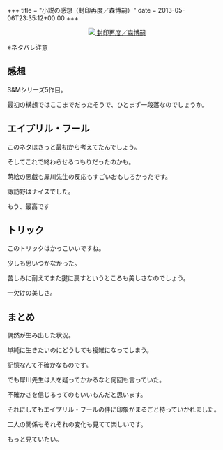 +++
title = "小説の感想（封印再度／森博嗣）"
date = 2013-05-06T23:35:12+00:00
+++

<div style="text-align: center;">
  <a href="http://www.amazon.co.jp/gp/product/4062647990/ref=as_li_ss_il?ie=UTF8&#038;camp=247&#038;creative=7399&#038;creativeASIN=4062647990&#038;linkCode=as2&#038;tag=5000164-22"><img border="0" src="http://ws-fe.amazon-adsystem.com/widgets/q?_encoding=UTF8&#038;ASIN=4062647990&#038;Format=_SL160_&#038;ID=AsinImage&#038;MarketPlace=JP&#038;ServiceVersion=20070822&#038;WS=1&#038;tag=5000164-22" />
<span>封印再度／森博嗣</span></a><img src="http://ir-jp.amazon-adsystem.com/e/ir?t=5000164-22&#038;l=as2&#038;o=9&#038;a=4062647990" width="1" height="1" border="0" alt="" style="border:none !important; margin:0px !important;" />
</div>

※ネタバレ注意

## 感想

S&#038;Mシリーズ5作目。

最初の構想ではここまでだったそうで、ひとまず一段落なのでしょうか。

## エイプリル・フール

このネタはきっと最初から考えてたんでしょう。

そしてこれで終わらせるつもりだったのかも。

萌絵の悪戯も犀川先生の反応もすごいおもしろかったです。

諏訪野はナイスでした。

もう、最高です

## トリック

このトリックはかっこいいですね。

少しも思いつかなかった。

苦しみに耐えてまた鍵に戻すというところも美しさなのでしょう。

一欠けの美しさ。

## まとめ

偶然が生み出した状況。

単純に生きたいのにどうしても複雑になってしまう。

記憶なんて不確かなものです。

でも犀川先生は人を疑ってかかるなと何回も言っていた。

不確かさを信じるってのもいいもんだと思います。

それにしてもエイプリル・フールの件に印象がまるごと持っていかれました。

二人の関係もそれぞれの変化も見てて楽しいです。

もっと見ていたい。
